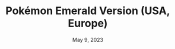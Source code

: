 ---
layout: gba
title: "Pokémon Emerald Version (USA, Europe)"
categories:
 - approved
 - gba
 - universal
 - safe
tags:
- pokemon
date: May 9, 2023
permalink: /games/pokemon-emerald/play/details
publisher: The Pokémon Company
id: pokemon-emerald
---